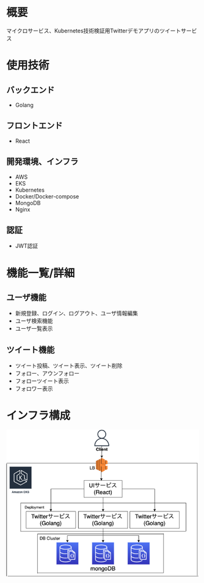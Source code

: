 # 概要
マイクロサービス、Kubernetes技術検証用Twitterデモアプリのツイートサービス

# 使用技術
## バックエンド
- Golang

## フロントエンド
- React

## 開発環境、インフラ
- AWS
- EKS
- Kubernetes
- Docker/Docker-compose
- MongoDB
- Nginx

## 認証
- JWT認証

# 機能一覧/詳細
## ユーザ機能
- 新規登録、ログイン、ログアウト、ユーザ情報編集
- ユーザ検索機能
- ユーザ一覧表示

## ツイート機能
- ツイート投稿、ツイート表示、ツイート削除
- フォロー、アウンフォロー
- フォローツイート表示
- フォロワー表示

# インフラ構成
![インフラ構成図](./img/Twitter-App.drawio.png "インフラ構成図") 

